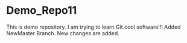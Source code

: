 # Demo_Repo11
This is demo repository.
I am trying to learn Git.cool software!!!
Added NewMaster Branch.
New changes are added.

